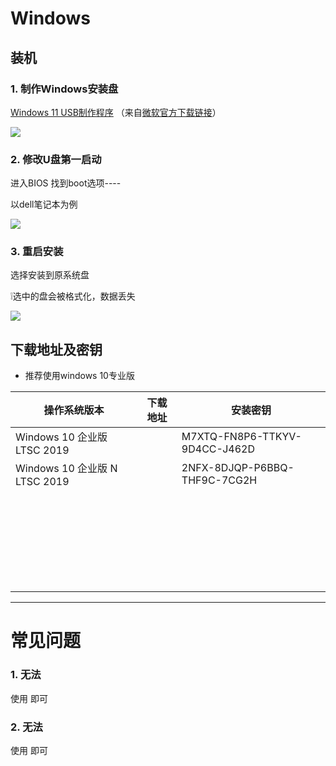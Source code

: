 # Windows

## 装机

### 1. 制作Windows安装盘
[Windows 11 USB制作程序](https://baidu.com) （来自[微软官方下载链接](https://microsoft.com)）

![](https://kms.plus/taitc/w1.png)

### 2. 修改U盘第一启动

进入BIOS 找到boot选项----

以dell笔记本为例

![](https://kms.plus/taitc/w2.png)


### 3. 重启安装

选择安装到原系统盘 

❕选中的盘会被格式化，数据丢失

![](https://kms.plus/taitc/w3.png)

## 下载地址及密钥
* 推荐使用windows 10专业版 

| 操作系统版本 | 下载地址 | 安装密钥 |
| ------------ | ------------ | ------------  |
| Windows 10 企业版 LTSC 2019 |      | M7XTQ-FN8P6-TTKYV-9D4CC-J462D |
| Windows 10 企业版 N LTSC 2019 |      |2NFX-8DJQP-P6BBQ-THF9C-7CG2H|
|              |      ||
|              |      ||
|              |      ||
|              |      ||
|              |      ||
|              |      ||
|              |      ||
|              |      ||
|              |      ||
|              |      ||
|              |      ||
|              |      ||
|              |      ||
|              |      ||
|              |      ||
|              |      ||
|              |      ||
|              |      ||
|              |      ||
|              |      ||
|              |      ||
|              |      ||
|              |      ||
|              |      ||
|              |      ||
|              |      ||
|              |      ||

-----
# 常见问题

### 1. 无法

使用  即可

### 2. 无法

使用  即可